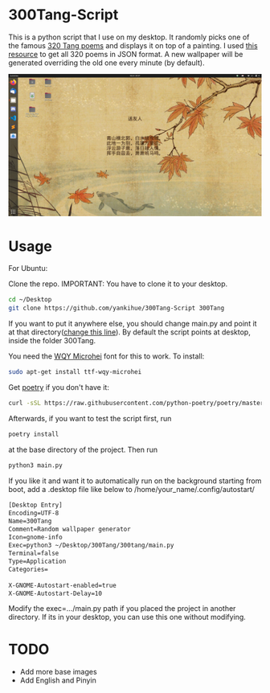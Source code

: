 # 300Tang-Script
This is a python script that I use on my desktop. It randomly picks one of the famous [320 Tang poems](https://en.wikipedia.org/wiki/Tang_poetry) and displays it on top of a painting. 
I used [this resource](https://github.com/xuchunyang/300) to get all 320 poems in JSON format. A new wallpaper will be generated overriding the old one every minute (by default).

![Screenshot](/screenshot.png)

# Usage
For Ubuntu:


Clone the repo. IMPORTANT: You have to clone it to your desktop.
```bash
cd ~/Desktop
git clone https://github.com/yankihue/300Tang-Script 300Tang
```

If you want to put it anywhere else, you should change main.py and point it at that directory([change this line](https://github.com/yankihue/300Tang-Script/blob/db4c9e56edd7b80cd49506fc5a0cc99b2559b1cb/300tang/main.py#L49)). By default the script points at desktop, inside the folder 300Tang.

You need the [WQY Microhei](https://github.com/anthonyfok/fonts-wqy-microhei) font for this to work. To install:

```bash
sudo apt-get install ttf-wqy-microhei 
```

Get [poetry](https://python-poetry.org/) if you don't have it:
```bash
curl -sSL https://raw.githubusercontent.com/python-poetry/poetry/master/get-poetry.py | python3
```

Afterwards, if you want to test the script first, run
```bash
poetry install
```
at the base directory of the project. Then run

```bash
python3 main.py
```
If you like it and want it to automatically run on the background starting from boot, add a .desktop file like below to /home/your_name/.config/autostart/
```
[Desktop Entry]
Encoding=UTF-8
Name=300Tang
Comment=Random wallpaper generator
Icon=gnome-info
Exec=python3 ~/Desktop/300Tang/300tang/main.py
Terminal=false
Type=Application
Categories=

X-GNOME-Autostart-enabled=true
X-GNOME-Autostart-Delay=10
```
Modify the exec=.../main.py path if you placed the project in another directory. If its in your desktop, you can use this one without modifying.

# TODO
* Add more base images
* Add English and Pinyin
